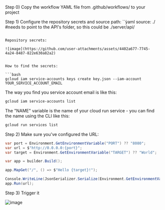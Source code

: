 Step 0)
Copy the workflow YAML file from .github/workflows/ to your project

Step 1)
Configure the repository secrets and source path:
``ỳaml
 source: ./ #needs to point to the API's folder, so this could be ./server/api/
```

Repository secrets:

![image](https://github.com/user-attachments/assets/4402a677-7745-4a24-8487-822e630a82a2)


How to find the secrets:

```bash
gcloud iam service-accounts keys create key.json --iam-account YOUR_SERVICE_ACCOUNT_EMAIL
```

The way you find you service account email is like this:
```bash
gcloud iam service-accounts list
```

The "NAME" variable is the name of your cloud run service - you can find the name using the CLI like this:
```bash
gcloud run services list
```

Step 2)
Make sure you've configured the URL:

```csharp
var port = Environment.GetEnvironmentVariable("PORT") ?? "8080";
var url = $"http://0.0.0.0:{port}";
var target = Environment.GetEnvironmentVariable("TARGET") ?? "World";

var app = builder.Build();

app.MapGet("/", () => $"Hello {target}!");

Console.WriteLine(JsonSerializer.Serialize(Environment.GetEnvironmentVariables()));
app.Run(url);
```

Step 3)
Trigger it

![image](https://github.com/user-attachments/assets/39e55349-9150-4b30-ba82-990d08c16a2f)

